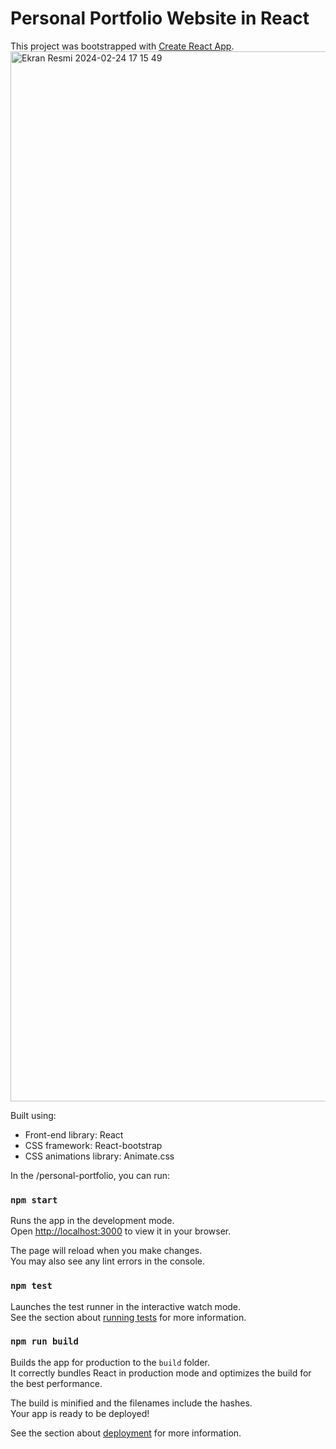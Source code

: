 # Personal Portfolio Website in React

This project was bootstrapped with [Create React App](https://github.com/facebook/create-react-app).
<img width="1680" alt="Ekran Resmi 2024-02-24 17 15 49" src="https://github.com/cengizxturkes/react-personal-portfolio/assets/103938055/aa986b69-d287-4d93-8151-52bc45c15abd">


Built using:




- Front-end library: React
- CSS framework: React-bootstrap
- CSS animations library: Animate.css

In the /personal-portfolio, you can run:

### `npm start`

Runs the app in the development mode.\
Open [http://localhost:3000](http://localhost:3000) to view it in your browser.

The page will reload when you make changes.\
You may also see any lint errors in the console.

### `npm test`

Launches the test runner in the interactive watch mode.\
See the section about [running tests](https://facebook.github.io/create-react-app/docs/running-tests) for more information.

### `npm run build`

Builds the app for production to the `build` folder.\
It correctly bundles React in production mode and optimizes the build for the best performance.

The build is minified and the filenames include the hashes.\
Your app is ready to be deployed!

See the section about [deployment](https://facebook.github.io/create-react-app/docs/deployment) for more information.
